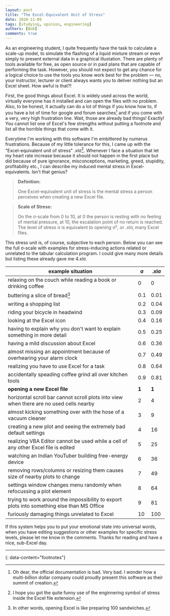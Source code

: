 ```yaml
---
layout: post
title: "The Excel-Equivalent Unit of Stress"
date: 2020-11-09
tags: [studying, opinion, engineering]
authors: [Bob]
comments: true
---
```


As an engineering student, I quite frequently have the task to calculate a scale-up model, to simulate the flashing of a liquid mixture stream or even simply to present external data in a graphical illustation.
There are plenty of tools available for free, as open source or in paid plans that are capable of performing the task.
However, you should not expect to get any chance for a logical choice to use the tools you know work best for the problem — no, your instructor, lecturer or client always wants you to deliver nothing but an Excel sheet.
How awful is that?!

First, the good things about Excel.
It is widely used across the world, virtually everyone has it installed and can open the files with no problem.
Also, to be honest, it actually can do a lot of things if you know how to, if you have a lot of time for google and forum searches[^documentation] and if you come with a very, very high frustration line.
Wait, those are already bad things!
Exactly!
You cannot list one of Excel's few strengths without putting a footnote and list all the horrible things that come with it.

Everytime I'm working with this software I'm embittered by numerus frustrations.
Because of my little tolerance for this, I came up with the "Excel-equivalent unit of stress" .xlσ[^excel-sigma].
Whenever I face a situation that let my heart rate increase because it should not happen in the first place but did because of pure ignorance, misconceptions, marketing, greed, stupidity, profitability etc., I can describe my induced mental stress in Excel-equivalents.
Isn't that genius?

> **Definition:**
> 
> One Excel-equivalent unit of stress is the mental stress a person perceives when creating a new Excel file.

> **Scale of Stress:**
> 
> On the σ-scale from 0 to 10, at 0 the person is resting with no feeling of mental pressure, at 10, the escalation point of no return is reached.
> The level of stress σ is equivalent to opening σ², or .xlσ, many Excel files.

This stress unit is, of course, subjective to each person.
Below you can see the full σ-scale with examples for stress-inducing actions related or unrelated to the tabular calculation program.
I could give many more details but listing these already gave me 4.xlσ.

| example situation | σ | .xlσ |
|---|---|---|
| relaxing on the couch while reading a book or drinking coffee | 0 | 0 |
| buttering a slice of bread[^slice-of-bread] | 0.1 | 0.01 |
| writing a shopping list | 0.2 | 0.04 |
| riding your bicycle in headwind | 0.3 | 0.09 |
| looking at the Excel icon | 0.4 | 0.16 |
| having to explain why you don't want to explain something in more detail | 0.5 | 0.25 |
| having a mild discussion about Excel | 0.6 | 0.36 |
| almost missing an appointment because of overhearing your alarm clock | 0.7 | 0.49 |
| realizing you have to use Excel for a task | 0.8 | 0.64 |
| accidentally speading coffee grind all over kitchen tools | 0.9 | 0.81 |
| **opening a new Excel file** | **1** | **1** |
| horizontal scroll bar cannot scroll plots into view when there are no used cells nearby | 2 | 4 |
| almost kicking something over with the hose of a vacuum cleaner | 3 | 9 |
| creating a new plot and seeing the extremely bad default settings | 4 | 16 |
| realizing VBA Editor cannot be used while a cell of any other Excel file is edited | 5 | 25 |
| watching an Indian YouTuber building free-energy device | 6 | 36 |
| removing rows/columns or resizing them causes size of nearby plots to change | 7 | 49 |
| settings window changes menu randomly when refocussing a plot element | 8 | 64 |
| trying to work around the impossibility to export plots into something else than MS Office | 9 | 81 |
| furiously damaging things unrelated to Excel | 10 | 100 |

If this system helps you to put your emotional state into universal words, when you have editing suggestions or other examples for specific stress levels, please let me know in the comments.
Thanks for reading and have a nice, sub-Excel day.

---
{: data-content="footnotes"}

[^documentation]: Oh dear, the official documentation is bad. Very bad. I wonder how a multi-billion dollar company could proudly present this software as their summit of creation.

[^excel-sigma]: I hope you got the quite funny use of the enginnering symbol of stress inside the Excel file extension.

[^slice-of-bread]: In other words, opening Excel is like preparing 100 sandwiches.
